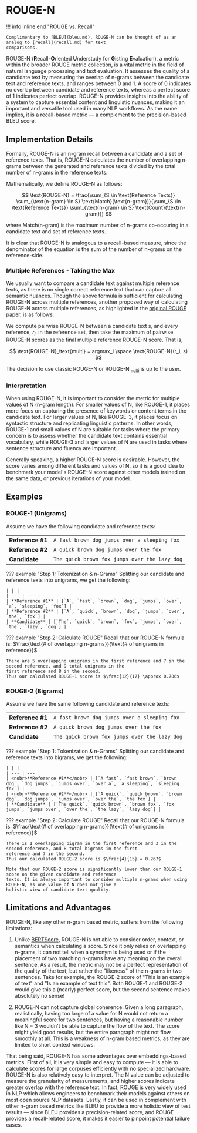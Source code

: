 # ROUGE-N

!!! info inline end "ROUGE vs. Recall"

    Complimentary to [BLEU](bleu.md), ROUGE-N can be thought of as an analog to [recall](recall.md) for text
    comparisons.

ROUGE-N (**R**ecall-**O**riented **U**nderstudy for **G**isting **E**valuation), a metric within the broader ROUGE
metric collection, is a vital metric in the field of natural language processing and text evaluation. It assesses the
quality of a candidate text by measuring the overlap of n-grams between the candidate text and reference texts, and
ranges between 0 and 1. A score of 0 indicates no overlap between candidate and reference texts, whereas a perfect
score of 1 indicates perfect overlap. ROUGE-N provides insights into the ability of a system to capture essential
content and linguistic nuances, making it an important and versatile tool used in many NLP workflows. As the name
implies, it is a recall-based metric — a complement to the precision-based BLEU score.

## Implementation Details
Formally, ROUGE-N is an n-gram recall between a candidate and a set of reference texts. That is, ROUGE-N calculates the
number of overlapping n-grams between the generated and reference texts divided by the total number of n-grams in the
reference texts.

Mathematically, we define ROUGE-N as follows:

$$
\text{ROUGE-N} = \frac{\sum_{S \in \text{Reference Texts}} \sum_{\text{n-gram} \in S} \text{Match}(\text{n-gram})}{\sum_{S \in \text{Reference Texts}} \sum_{\text{n-gram} \in S} \text{Count}(\text{n-gram})}
$$

where $\text{Match(n-gram)}$ is the maximum number of n-grams co-occuring in a candidate text and set of reference
texts.

It is clear that ROUGE-N is analogous to a recall-based measure, since the denominator of the equation is the sum of the
number of n-grams on the reference-side.

### Multiple References - Taking the Max
We usually want to compare a candidate text against multiple reference texts, as there is no single correct reference
text that can capture all semantic nuances. Though the above formula is sufficient for calculating ROUGE-N across
multiple references, another proposed way of calculating ROUGE-N across multiple references, as highlighted in the
[original ROUGE paper](https://aclanthology.org/W04-1013.pdf), is as follows:

We compute pairwise ROUGE-N between a candidate text s, and every reference, $r_i$, in the reference set, then take the
maximum of pairwise ROUGE-N scores as the final multiple reference ROUGE-N score. That is,

$$
\text{ROUGE-N}_\text{multi} = argmax_i \space \text{ROUGE-N}(r_i, s)
$$

The decision to use classic $\text{ROUGE-N}$ or $\text{ROUGE-N}_\text{multi}$ is up to the user.

### Interpretation
When using ROUGE-N, it is important to consider the metric for multiple values of N (n-gram length). For smaller values
of N, like ROUGE-1, it places more focus on capturing the presence of keywords or content terms in the candidate text.
For larger values of N, like ROUGE-3, it places focus on syntactic structure and replicating linguistic patterns. In
other words, ROUGE-1 and small values of N are suitable for tasks where the primary concern is to assess whether the
candidate text contains essential vocabulary, while ROUGE-3 and larger values of N are used in tasks where sentence
structure and fluency are important.

Generally speaking, a higher ROUGE-N score is desirable. However, the score varies among different tasks and values of
N, so it is a good idea to benchmark your model's ROUGE-N score against other models trained on the same data, or
previous iterations of your model.

## Examples

### ROUGE-1 (Unigrams)
Assume we have the following candidate and reference texts:

| | |
| --- | --- |
| **Reference #1** | `A fast brown dog jumps over a sleeping fox` |
| **Reference #2** | `A quick brown dog jumps over the fox` |
| **Candidate** | `The quick brown fox jumps over the lazy dog` |

??? example "Step 1: Tokenization & n-Grams"
    Splitting our candidate and reference texts into unigrams, we get the following:

    | | |
    | --- | --- |
    | **Reference #1** | [`A`, `fast`, `brown`, `dog`, `jumps`, `over`, `a`, `sleeping`, `fox`] |
    | **Reference #2** | [`A`, `quick`, `brown`, `dog`, `jumps`, `over`, `the`, `fox`] |
    | **Candidate** | [`The`, `quick`, `brown`, `fox`, `jumps`, `over`, `the`, `lazy`, `dog`] |

??? example "Step 2: Calculate ROUGE"
    Recall that our ROUGE-N formula is: $\frac{\text{# of overlapping n-grams}}{\text{# of unigrams in reference}}$

    There are 5 overlapping unigrams in the first reference and 7 in the second reference, and 9 total unigrams in the
    first reference and 8 in the second.
    Thus our calculated ROUGE-1 score is $\frac{12}{17} \approx 0.706$

### ROUGE-2 (Bigrams)
Assume we have the same following candidate and reference texts:

| | |
| --- | --- |
| **Reference #1** | `A fast brown dog jumps over a sleeping fox` |
| **Reference #2** | `A quick brown dog jumps over the fox` |
| **Candidate** | `The quick brown fox jumps over the lazy dog` |

??? example "Step 1: Tokenization & n-Grams"
    Splitting our candidate and reference texts into bigrams, we get the following:

    | | |
    | --- | --- |
    | <nobr>**Reference #1**</nobr> | [`A fast`, `fast brown`, `brown dog`, `dog jumps`, `jumps over`, `over a`, `a sleeping`, `sleeping fox`] |
    | <nobr>**Reference #2**</nobr> | [`A quick`, `quick brown`, `brown dog`, `dog jumps`, `jumps over`, `over the`, `the fox`] |
    | **Candidate** | [`The quick`, `quick brown`, `brown fox`, `fox jumps`, `jumps over`, `over the`, `the lazy`, `lazy dog`] |

??? example "Step 2: Calculate ROUGE"
    Recall that our ROUGE-N formula is: $\frac{\text{# of overlapping n-grams}}{\text{# of unigrams in reference}}$

    There is 1 overlapping bigram in the first reference and 3 in the second reference, and 8 total bigrams in the first
    reference and 7 in the second.
    Thus our calculated ROUGE-2 score is $\frac{4}{15} = 0.267$

    Note that our ROUGE-2 score is significantly lower than our ROUGE-1 score on the given candidate and reference
    texts. It is always important to consider multiple n-grams when using ROUGE-N, as one value of N does not give a
    holistic view of candidate text quality.


## Limitations and Advantages
ROUGE-N, like any other n-gram based metric, suffers from the following limitations:

1. Unlike [BERTScore](bertscore.md), ROUGE-N is not able to consider order, context, or semantics when calculating a
score. Since it only relies on overlapping n-grams, it can not tell when a synonym is being used or if the placement of
two matching n-grams have any meaning on the overall sentence. As a result, the metric may not be a perfect
representation of the quality of the text, but rather the "likeness" of the n-grams in two sentences. Take for example,
the ROUGE-2 score of "This is an example of text" and "Is an example of text this". Both ROUGE-1 and ROUGE-2 would give
this a (nearly) perfect score, but the second sentence makes absolutely no sense!

2. ROUGE-N can not capture global coherence. Given a long paragraph, realistically, having too large of a value for N
would not return a meaningful score for two sentences, but having a reasonable number like N = 3 wouldn't be able to
capture the flow of the text. The score might yield good results, but the entire paragraph might not flow smoothly at
all. This is a weakness of n-gram based metrics, as they are limited to short context windows.

That being said, ROUGE-N has some advantages over embeddings-based metrics. First of all, it is very simple and easy to
compute — it is able to calculate scores for large corpuses efficiently with no specialized hardware. ROUGE-N is also
relatively easy to interpret. The N value can be adjusted to measure the granularity of measurements, and higher scores
indicate greater overlap with the reference text. In fact, ROUGE is very widely used in NLP which allows engineers to
benchmark their models against others on most open source NLP datasets. Lastly, it can be used in complement with other
n-gram based metrics like BLEU to provide a more holistic view of test results — since BLEU provides a precision-related
score, and ROUGE provides a recall-related score, it makes it easier to pinpoint potential failure cases.
